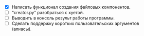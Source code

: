 - [x] Написать функционал создания файловых компонентов.
- [ ] "creator.py" разобраться с хуетой.
- [ ] Выводить в консоль результ работы программы.
- [ ] Сделать поддержку коротких пользовательских аргументов (алиасы).
